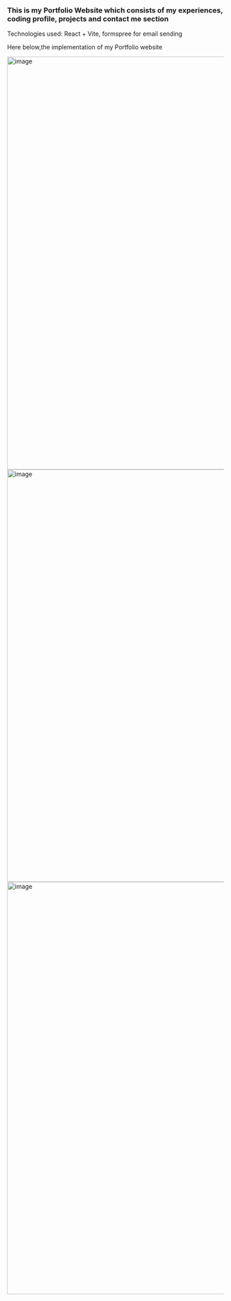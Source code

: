 <h3>This is my Portfolio Website which consists of my experiences, coding profile, projects and contact me section</h3>

Technologies used: React + Vite, formspree for email sending

Here below,the implementation of my Portfolio website

<img width="960" alt="image" src="https://github.com/diksh04/Portfolio/assets/84238934/7ec8a645-6eb2-48d6-a2c9-fa5074125ea3">

<img width="959" alt="image" src="https://github.com/diksh04/Portfolio/assets/84238934/8b0d3d73-4124-4260-9fcf-b0adbc508220">

<img width="959" alt="image" src="https://github.com/diksh04/Portfolio/assets/84238934/e50322b9-4be5-4216-8901-1f14404b8be9">
